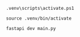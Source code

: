 ```shell
  .venv\scripts\activate.ps1
```

```shell
  source .venv/bin/activate
```
```shell
  fastapi dev main.py
```